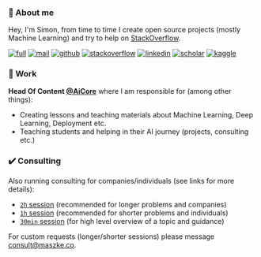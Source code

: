 ### :wave: About me

Hey, I'm Simon, from time to time I create open source projects (mostly Machine Learning) and try to help on [StackOverflow](https://stackoverflow.com/users/10886420/szymon-maszke).

[![full](https://img.shields.io/badge/-CV-43a047?style=for-the-badge)](https://github.com/szymonmaszke/CV/blob/master/cv.pdf)
[![mail](https://img.shields.io/badge/-MAIL&nbsp;ME-DB4437?style=for-the-badge)](mailto:work@maszke.co)
[![github](https://img.shields.io/badge/-GITHUB-333333?style=for-the-badge)](https://github.com/szymonmaszke)
[![stackoverflow](https://img.shields.io/badge/-STACKOVERFLOW-F48024?style=for-the-badge)](https://stackoverflow.com/users/10886420/szymon-maszke?tab=profile)
[![linkedin](https://img.shields.io/badge/-LINKEDIN-0072b1?style=for-the-badge)](https://www.linkedin.com/in/szymonmaszke/)
[![scholar](https://img.shields.io/badge/-SCHOLAR-009688?style=for-the-badge)](https://scholar.google.com/citations?user=5jxmsXkAAAAJ&hl=pl)
[![kaggle](https://img.shields.io/badge/-KAGGLE-42a5f5?style=for-the-badge)](https://www.kaggle.com/szymonmaszke)


### :office: Work

__Head Of Content [@AiCore](https://github.com/AI-Core)__ where I am responsible for (among other things):
- Creating lessons and teaching materials about Machine Learning, Deep Learning, Deployment etc.
- Teaching students and helping in their AI journey (projects, consulting etc.)

### :heavy_check_mark: Consulting

Also running consulting for companies/individuals (see links for more details):
- [`2h` session](https://calendly.com/maszke/consult2) (recommended for longer problems and companies)
- [`1h` session](https://calendly.com/maszke/consult1) (recommended for shorter problems and individuals)
- [`30min` session](https://calendly.com/maszke/consult3) (for high level overview of a topic and guidance)

For custom requests (longer/shorter sessions) please message [consult@maszke.co](mailto:consult@maszke.co).

<!--
**szymonmaszke/szymonmaszke** is a ✨ _special_ ✨ repository because its `README.md` (this file) appears on your GitHub profile.

Here are some ideas to get you started:

- 🔭 I’m currently working on ...
- 🌱 I’m currently learning ...
- 👯 I’m looking to collaborate on ...
- 🤔 I’m looking for help with ...
- 💬 Ask me about ...
- 📫 How to reach me: ...
- 😄 Pronouns: ...
- ⚡ Fun fact: ...
-->
